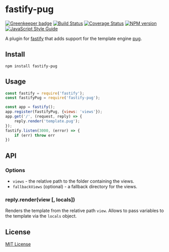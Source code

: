 # fastify-pug

[![Greenkeeper badge](https://badges.greenkeeper.io/SerayaEryn/fastify-pug.svg)](https://greenkeeper.io/)
[![Build Status](https://travis-ci.org/SerayaEryn/fastify-pug.svg?branch=master)](https://travis-ci.org/SerayaEryn/fastify-pug)
[![Coverage Status](https://coveralls.io/repos/github/SerayaEryn/fastify-pug/badge.svg?branch=master)](https://coveralls.io/github/SerayaEryn/fastify-pug?branch=master)
[![NPM version](https://img.shields.io/npm/v/fastify-pug.svg?style=flat)](https://www.npmjs.com/package/fastify-pug)
[![JavaScript Style Guide](https://img.shields.io/badge/code_style-standard-brightgreen.svg)](https://standardjs.com)

A plugin for [fastify](http://fastify.io/) that adds support for the template engine [pug](https://pugjs.org).

## Install

```
npm install fastify-pug
```

## Usage

```js
const fastify = require('fastify');
const fastifyPug = require('fastify-pug');

const app = fastify();
app.register(fastifyPug, {views: 'views'});
app.get('/', (request, reply) => {
	reply.render('template.pug');
});
fastify.listen(3000, (error) => {
	if (err) throw err
})
```

## API

### Options
* `views` - the relative path to the folder containing the views.
* `fallbackViews` (optional) - a fallback directory for the views.
### reply.render(view [, locals])
Renders the template from the relative path `view`. Allows to pass variables to the template via the `locals` object.

## License

[MIT License](./LICENSE)